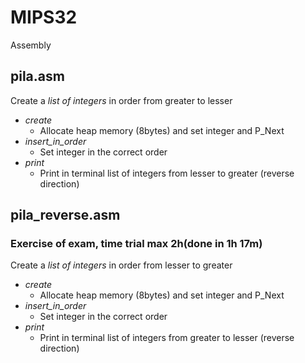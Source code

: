 # MIPS32
Assembly

## pila.asm
Create a *list of integers* in order from greater to lesser
* *create*
  * Allocate heap memory (8bytes) and set integer and P_Next
* *insert_in_order*
  * Set integer in the correct order
* *print*
  * Print in terminal list of integers from lesser to greater (reverse direction)
  
## pila_reverse.asm
### Exercise of exam, time trial max 2h(done in 1h 17m)
Create a *list of integers* in order from lesser to greater
* *create*
  * Allocate heap memory (8bytes) and set integer and P_Next
* *insert_in_order*
  * Set integer in the correct order
* *print*
  * Print in terminal list of integers from greater to lesser (reverse direction)
